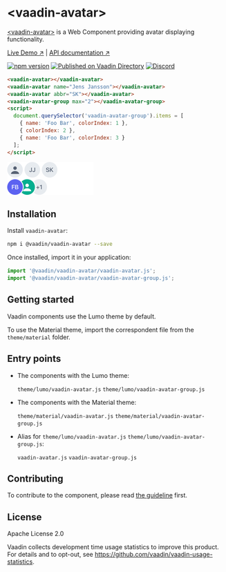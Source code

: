 # &lt;vaadin-avatar&gt;

[&lt;vaadin-avatar&gt;](https://vaadin.com/components/vaadin-avatar) is a Web Component providing avatar displaying functionality.

[Live Demo ↗](https://vaadin.com/components/vaadin-avatar/html-examples)
|
[API documentation ↗](https://vaadin.com/components/vaadin-avatar/html-api)

[![npm version](https://badgen.net/npm/v/@vaadin/vaadin-avatar)](https://www.npmjs.com/package/@vaadin/vaadin-avatar)
[![Published on Vaadin Directory](https://img.shields.io/badge/Vaadin%20Directory-published-00b4f0.svg)](https://vaadin.com/directory/component/vaadinvaadin-avatar)
[![Discord](https://img.shields.io/discord/732335336448852018?label=discord)](https://discord.gg/PHmkCKC)

```html
<vaadin-avatar></vaadin-avatar>
<vaadin-avatar name="Jens Jansson"></vaadin-avatar>
<vaadin-avatar abbr="SK"></vaadin-avatar>
<vaadin-avatar-group max="2"></vaadin-avatar-group>
<script>
  document.querySelector('vaadin-avatar-group').items = [
    { name: 'Foo Bar', colorIndex: 1 },
    { colorIndex: 2 },
    { name: 'Foo Bar', colorIndex: 3 }
  ];
</script>
```

[<img src="https://raw.githubusercontent.com/vaadin/vaadin-avatar/master/screenshot.png" width="200" alt="Screenshot of vaadin-avatar">](https://vaadin.com/components/vaadin-avatar)

## Installation

Install `vaadin-avatar`:

```sh
npm i @vaadin/vaadin-avatar --save
```

Once installed, import it in your application:

```js
import '@vaadin/vaadin-avatar/vaadin-avatar.js';
import '@vaadin/vaadin-avatar/vaadin-avatar-group.js';
```

## Getting started

Vaadin components use the Lumo theme by default.

To use the Material theme, import the correspondent file from the `theme/material` folder.

## Entry points

- The components with the Lumo theme:

  `theme/lumo/vaadin-avatar.js`
  `theme/lumo/vaadin-avatar-group.js`

- The components with the Material theme:

  `theme/material/vaadin-avatar.js`
  `theme/material/vaadin-avatar-group.js`

- Alias for `theme/lumo/vaadin-avatar.js` `theme/lumo/vaadin-avatar-group.js`:

  `vaadin-avatar.js`
  `vaadin-avatar-group.js`

## Contributing

To contribute to the component, please read [the guideline](https://github.com/vaadin/vaadin-core/blob/master/CONTRIBUTING.md) first.

## License

Apache License 2.0

Vaadin collects development time usage statistics to improve this product. For details and to opt-out, see https://github.com/vaadin/vaadin-usage-statistics.
